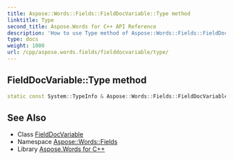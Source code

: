```yaml
---
title: Aspose::Words::Fields::FieldDocVariable::Type method
linktitle: Type
second_title: Aspose.Words for C++ API Reference
description: 'How to use Type method of Aspose::Words::Fields::FieldDocVariable class in C++.'
type: docs
weight: 1000
url: /cpp/aspose.words.fields/fielddocvariable/type/
---
```

## FieldDocVariable::Type method




```cpp
static const System::TypeInfo & Aspose::Words::Fields::FieldDocVariable::Type()
```

## See Also

* Class [FieldDocVariable](../)
* Namespace [Aspose::Words::Fields](../../)
* Library [Aspose.Words for C++](../../../)
